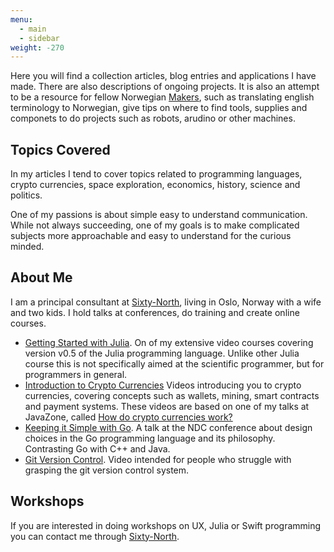 ```yaml
---
menu:
  - main
  - sidebar
weight: -270
---
```


Here you will find a collection articles, blog entries and applications I have made. There are also descriptions of ongoing projects. It is also an attempt to be a resource for fellow Norwegian [Makers][makers], such as translating english terminology to Norwegian, give tips on where to find tools, supplies and componets to do projects such as robots, arudino or other machines.

## Topics Covered
In my articles I tend to cover topics related to programming languages, crypto currencies, space exploration, economics, history, science and politics.

One of my passions is about simple easy to understand communication. While not always succeeding, one of my goals is to make complicated subjects more approachable and easy to understand for the curious minded.

## About Me

I am a principal consultant at [Sixty-North][sixty], living in Oslo, Norway with a wife and two kids. I hold talks at conferences, do training and create online courses.

- [Getting Started with Julia][getstarted]. On of my extensive video courses covering version v0.5 of the Julia programming language. Unlike other Julia course this is not specifically aimed at the scientific programmer, but for programmers in general.
- [Introduction to Crypto Currencies][crypto-intro] Videos introducing you to crypto currencies, covering concepts such as wallets, mining, smart contracts and payment systems. These videos are based on one of my talks at JavaZone, called [How do crypto currencies work?][howcrypto]
- [Keeping it Simple with Go][golang]. A talk at the NDC conference about design choices in the Go programming language and its philosophy. Contrasting Go with C++ and Java.
- [Git Version Control][git]. Video intended for people who struggle with grasping the git version control system.

[getstarted]: https://www.packtpub.com/application-development/getting-started-julia-video

[makers]: https://makezine.com/2016/04/01/what-is-a-maker-you-are/

[crypto-intro]: https://www.youtube.com/playlist?list=PL9vP6Ne4XaVQ3hZU4J4B5a28Lst2gi8zh

[howcrypto]: https://vimeo.com/105880152

[git]: https://www.youtube.com/watch?v=tHr0dOtDeXI

[golang]: https://vimeo.com/223984796

[sixty]: https://sixty-north.com

## Workshops
If you are interested in doing workshops on UX, Julia or Swift programming you can contact me through [Sixty-North][sixty].